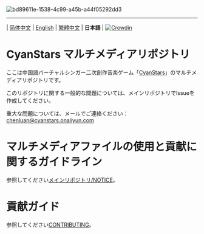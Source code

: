 ![bd89611e-1538-4c99-a45b-a44f05292dd3](https://github.com/user-attachments/assets/bd89611e-1538-4c99-a45b-a44f05292dd3)

---

\| [简体中文](README.md) | [English](README_en.md) | [繁體中文](README_zh-Hant.md) | **日本語** | [![Crowdin](https://badges.crowdin.net/cyanstars/localized.svg)](https://crowdin.com/project/cyanstars)

# CyanStars マルチメディアリポジトリ

ここは中国語バーチャルシンガー二次創作音楽ゲーム「[CyanStars](https://github.com/IPOL-Studio/CyanStars)」のマルチメディアリポジトリです。

このリポジトリに関する一般的な問題については、メインリポジトリでIssueを作成してください。

重大な問題については、メールでご連絡ください：<chenluan@cyanstars.onaliyun.com>

# マルチメディアファイルの使用と貢献に関するガイドライン

参照してください[メインリポジトリ/NOTICE](https://github.com/IPOL-Studio/CyanStars/blob/main/NOTICE)。

# 貢献ガイド

参照してください[CONTRIBUTING](CONTRIBUTING.md)。
